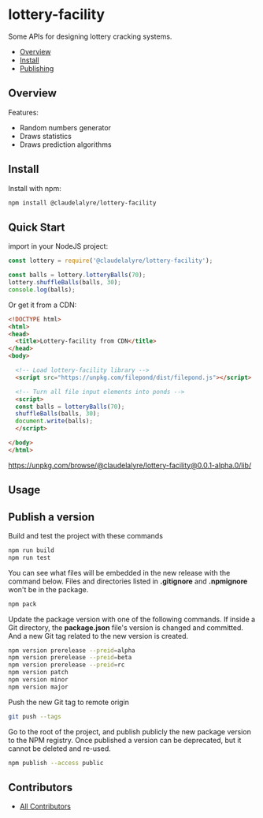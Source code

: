 # lottery-facility
Some APIs for designing lottery cracking systems.


<!-- TOC -->
- [Overview](#overview)
- [Install](#install)
- [Publishing](#publish-a-version)


## Overview

Features:

* Random numbers generator
* Draws statistics
* Draws prediction algorithms


## Install

Install with npm:

```sh
npm install @claudelalyre/lottery-facility
```

## Quick Start

import in your NodeJS project:

```js
const lottery = require('@claudelalyre/lottery-facility');

const balls = lottery.lotteryBalls(70);
lottery.shuffleBalls(balls, 30);
console.log(balls);
```

Or get it from a CDN:

```html
<!DOCTYPE html>
<html>
<head>
  <title>Lottery-facility from CDN</title>
</head>
<body>

  <!-- Load lottery-facility library -->
  <script src="https://unpkg.com/filepond/dist/filepond.js"></script>

  <!-- Turn all file input elements into ponds -->
  <script>
  const balls = lotteryBalls(70);
  shuffleBalls(balls, 30);
  document.write(balls);
  </script>

</body>
</html>
```


https://unpkg.com/browse/@claudelalyre/lottery-facility@0.0.1-alpha.0/lib/



## Usage



<!--
lib/ is intended for code that can run as-is
src/ is intended for code that needs to be manipulated before it can be used
build/ is for any scripts or tooling needed to build your project
dist/ is for compiled modules that can be used with other systems.
bin/ is for any executable scripts, or compiled binaries used with, or built from your module.
test/ is for all of your project/module's test scripts
unit/ is a sub-directory for unit tests
integration/ is a sub-directory for integration tests
env/ is for any environment that's needed for testing
-->






## Publish a version

Build and test the project with these commands
```sh
npm run build
npm run test
```

You can see what files will be embedded in the new release with the command below. Files and directories listed in **.gitignore** and **.npmignore** won't be in the package.
```sh
npm pack
```

Update the package version with one of the following commands. If inside a Git directory, the **package.json** file's version is changed and committed. And a new Git tag related to the new version is created.
```sh
npm version prerelease --preid=alpha
npm version prerelease --preid=beta
npm version prerelease --preid=rc
npm version patch
npm version minor
npm version major
```

Push the new Git tag to remote origin
```sh
git push --tags
```

Go to the root of the project, and publish publicly the new package version to the NPM registry. Once published a version can be deprecated, but it cannot be deleted and re-used.
```sh
npm publish --access public
```


## Contributors

* [All Contributors](./AUTHORS)

